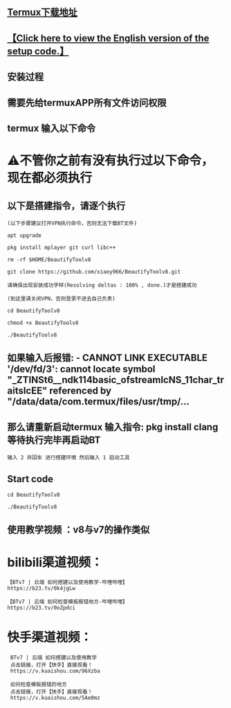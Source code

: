 ## [Termux下载地址](https://www.123684.com/s/7jF5Vv-lqY7H)
## [【Click here to view the English version of the setup code.】](https://github.com/xiaoy966/BeautifyToolv8/blob/main/README.md)
## 安装过程
## 需要先给termuxAPP所有文件访问权限
## termux 输入以下命令
# ⚠️不管你之前有没有执行过以下命令，现在都必须执行

## 以下是搭建指令，请逐个执行
```
(以下步骤建议打开VPN执行命令，否则无法下载BT文件)
```
```
apt upgrade
```
```
pkg install mplayer git curl libc++
```
```
rm -rf $HOME/BeautifyToolv8
```
```
git clone https://github.com/xiaoy966/BeautifyToolv8.git
```
```
请确保出现安装成功字样(Resolving deltas : 100% , done.)才是搭建成功
```
```
(到这里请关闭VPN，否则登录不进去自己负责)
```
```
cd BeautifyToolv8
```
```
chmod +x BeautifyToolv8
```
```
./BeautifyToolv8
```
## 如果输入后报错: - CANNOT LINK EXECUTABLE '/dev/fd/3': cannot locate symbol "_ZTINSt6__ndk114basic_ofstreamIcNS_11char_traitsIcEE" referenced by "/data/data/com.termux/files/usr/tmp/...
## 那么请重新启动termux 输入指令: pkg install clang  等待执行完毕再启动BT
```
输入 2 并回车 进行搭建环境 然后输入 1 启动工具
```
## Start code
```
cd BeautifyToolv8
```
```
./BeautifyToolv8
```
## 使用教学视频 ：v8与v7的操作类似
# bilibili渠道视频：
```
【BTv7 | 云端 如何搭建以及使用教学-哔哩哔哩】
https://b23.tv/0k4jgLw
```
```
【BTv7 | 云端 如何检查模板报错地方-哔哩哔哩】
https://b23.tv/0oZpdci
```
# 快手渠道视频：
```
 BTv7 | 云端 如何搭建以及使用教学
 点击链接，打开【快手】直接观看！
 https://v.kuaishou.com/96Xzba
```
```
 如何检查模板报错的地方
 点击链接，打开【快手】直接观看！
 https://v.kuaishou.com/5Ae0mz
```
